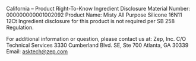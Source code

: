  
 
 
California – Product Right-To-Know Ingredient Disclosure 
Material Number: 000000000001002092 
Product Name: Misty All Purpose Silicone 16N11 12Ct 
Ingredient disclosure for this product is not required per SB 258 Regulation. 
 
For additional information or question, please contact us at: 
Zep, Inc. 
C/O Technical Services 
3330 Cumberland Blvd. SE, Ste 700 
Atlanta, GA 30339 
Email: asktech@zep.com 
 
 
 
 
